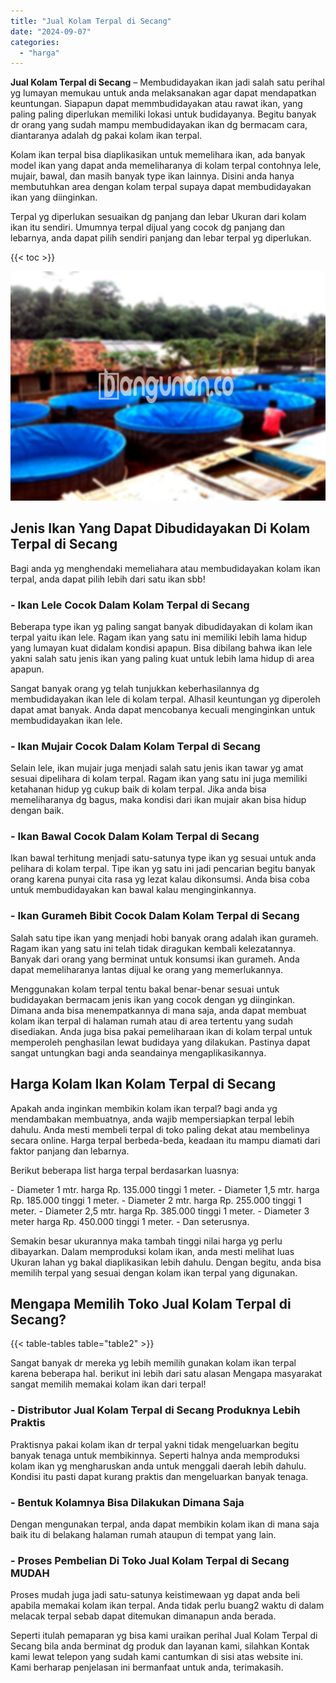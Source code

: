 ```yaml
---
title: "Jual Kolam Terpal di Secang"
date: "2024-09-07"
categories: 
  - "harga"
---
```


**Jual Kolam Terpal di Secang** – Membudidayakan ikan jadi salah satu perihal yg lumayan memukau untuk anda melaksanakan agar dapat mendapatkan keuntungan. Siapapun dapat memmbudidayakan atau rawat ikan, yang paling paling diperlukan memiliki lokasi untuk budidayanya. Begitu banyak dr orang yang sudah mampu membudidayakan ikan dg bermacam cara, diantaranya adalah dg pakai kolam ikan terpal.

Kolam ikan terpal bisa diaplikasikan untuk memelihara ikan, ada banyak model ikan yang dapat anda memeliharanya di kolam terpal contohnya lele, mujair, bawal, dan masih banyak type ikan lainnya. Disini anda hanya membutuhkan area dengan kolam terpal supaya dapat membudidayakan ikan yang diinginkan.

Terpal yg diperlukan sesuaikan dg panjang dan lebar Ukuran dari kolam ikan itu sendiri. Umumnya terpal dijual yang cocok dg panjang dan lebarnya, anda dapat pilih sendiri panjang dan lebar terpal yg diperlukan.

{{< toc >}}

![Jual Kolam Terpal di Secang](/images/jual-kolam-terpal-37.png)

## Jenis Ikan Yang Dapat Dibudidayakan Di Kolam Terpal di Secang

Bagi anda yg menghendaki memeliahara atau membudidayakan kolam ikan terpal, anda dapat pilih lebih dari satu ikan sbb!

### \- Ikan Lele Cocok Dalam Kolam Terpal di Secang

Beberapa type ikan yg paling sangat banyak dibudidayakan di kolam ikan terpal yaitu ikan lele. Ragam ikan yang satu ini memiliki lebih lama hidup yang lumayan kuat didalam kondisi apapun. Bisa dibilang bahwa ikan lele yakni salah satu jenis ikan yang paling kuat untuk lebih lama hidup di area apapun.

Sangat banyak orang yg telah tunjukkan keberhasilannya dg membudidayakan ikan lele di kolam terpal. Alhasil keuntungan yg diperoleh dapat amat banyak. Anda dapat mencobanya kecuali menginginkan untuk membudidayakan ikan lele.

### \- Ikan Mujair Cocok Dalam Kolam Terpal di Secang

Selain lele, ikan mujair juga menjadi salah satu jenis ikan tawar yg amat sesuai dipelihara di kolam terpal. Ragam ikan yang satu ini juga memiliki ketahanan hidup yg cukup baik di kolam terpal. Jika anda bisa memeliharanya dg bagus, maka kondisi dari ikan mujair akan bisa hidup dengan baik.

### \- Ikan Bawal Cocok Dalam Kolam Terpal di Secang

Ikan bawal terhitung menjadi satu-satunya type ikan yg sesuai untuk anda pelihara di kolam terpal. Tipe ikan yg satu ini jadi pencarian begitu banyak orang karena punyai cita rasa yg lezat kalau dikonsumsi. Anda bisa coba untuk membudidayakan kan bawal kalau menginginkannya.

### \- Ikan Gurameh Bibit Cocok Dalam Kolam Terpal di Secang

Salah satu tipe ikan yang menjadi hobi banyak orang adalah ikan gurameh. Ragam ikan yang satu ini telah tidak diragukan kembali kelezatannya. Banyak dari orang yang berminat untuk konsumsi ikan gurameh. Anda dapat memeliharanya lantas dijual ke orang yang memerlukannya.

Menggunakan kolam terpal tentu bakal benar-benar sesuai untuk budidayakan bermacam jenis ikan yang cocok dengan yg diinginkan. Dimana anda bisa menempatkannya di mana saja, anda dapat membuat kolam ikan terpal di halaman rumah atau di area tertentu yang sudah disediakan. Anda juga bisa pakai pemeliharaan ikan di kolam terpal untuk memperoleh penghasilan lewat budidaya yang dilakukan. Pastinya dapat sangat untungkan bagi anda seandainya mengaplikasikannya.

## Harga Kolam Ikan Kolam Terpal di Secang

Apakah anda inginkan membikin kolam ikan terpal? bagi anda yg mendambakan membuatnya, anda wajib mempersiapkan terpal lebih dahulu. Anda mesti membeli terpal di toko paling dekat atau membelinya secara online. Harga terpal berbeda-beda, keadaan itu mampu diamati dari faktor panjang dan lebarnya.

Berikut beberapa list harga terpal berdasarkan luasnya:

\- Diameter 1 mtr. harga Rp. 135.000 tinggi 1 meter. - Diameter 1,5 mtr. harga Rp. 185.000 tinggi 1 meter. - Diameter 2 mtr. harga Rp. 255.000 tinggi 1 meter. - Diameter 2,5 mtr. harga Rp. 385.000 tinggi 1 meter. - Diameter 3 meter harga Rp. 450.000 tinggi 1 meter. - Dan seterusnya.

Semakin besar ukurannya maka tambah tinggi nilai harga yg perlu dibayarkan. Dalam memproduksi kolam ikan, anda mesti melihat luas Ukuran lahan yg bakal diaplikasikan lebih dahulu. Dengan begitu, anda bisa memilih terpal yang sesuai dengan kolam ikan terpal yang digunakan.

## Mengapa Memilih Toko Jual Kolam Terpal di Secang?

{{< table-tables table="table2" >}}

Sangat banyak dr mereka yg lebih memilih gunakan kolam ikan terpal karena beberapa hal. berikut ini lebih dari satu alasan Mengapa masyarakat sangat memilih memakai kolam ikan dari terpal!

### \- Distributor Jual Kolam Terpal di Secang Produknya Lebih Praktis

Praktisnya pakai kolam ikan dr terpal yakni tidak mengeluarkan begitu banyak tenaga untuk membikinnya. Seperti halnya anda memproduksi kolam ikan yg mengharuskan anda untuk menggali daerah lebih dahulu. Kondisi itu pasti dapat kurang praktis dan mengeluarkan banyak tenaga.

### \- Bentuk Kolamnya Bisa Dilakukan Dimana Saja

Dengan mengunakan terpal, anda dapat membikin kolam ikan di mana saja baik itu di belakang halaman rumah ataupun di tempat yang lain.

### \- Proses Pembelian Di Toko Jual Kolam Terpal di Secang MUDAH

Proses mudah juga jadi satu-satunya keistimewaan yg dapat anda beli apabila memakai kolam ikan terpal. Anda tidak perlu buang2 waktu di dalam melacak terpal sebab dapat ditemukan dimanapun anda berada.

Seperti itulah pemaparan yg bisa kami uraikan perihal Jual Kolam Terpal di Secang bila anda berminat dg produk dan layanan kami, silahkan Kontak kami lewat telepon yang sudah kami cantumkan di sisi atas website ini. Kami berharap penjelasan ini bermanfaat untuk anda, terimakasih.
